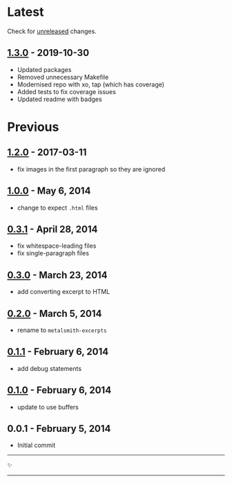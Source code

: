 # Latest

Check for [unreleased][] changes.

## [1.3.0][] - 2019-10-30

- Updated packages
- Removed unnecessary Makefile
- Modernised repo with xo, tap (which has coverage)
- Added tests to fix coverage issues
- Updated readme with badges

# Previous

## [1.2.0][] - 2017-03-11

- fix images in the first paragraph so they are ignored

## [1.0.0][] - May 6, 2014

- change to expect `.html` files

## [0.3.1][] - April 28, 2014

- fix whitespace-leading files
- fix single-paragraph files

## [0.3.0][] - March 23, 2014

- add converting excerpt to HTML

## [0.2.0][] - March 5, 2014

- rename to `metalsmith-excerpts`

## [0.1.1][] - February 6, 2014

- add debug statements

## [0.1.0][] - February 6, 2014

- update to use buffers

## 0.0.1 - February 5, 2014

- Initial commit

---

:sparkles:

---

[unreleased]: https://github.com/segmentio/metalsmith-markdown/compare/v1.3.0...HEAD
[1.3.0]: https://github.com/segmentio/metalsmith-excerpts/compare/1.2.0...v1.3.0
[1.2.0]: https://github.com/segmentio/metalsmith-excerpts/compare/1.0.0...1.2.0
[1.0.0]: https://github.com/segmentio/metalsmith-excerpts/compare/0.3.1...1.0.0
[0.3.1]: https://github.com/segmentio/metalsmith-excerpts/compare/0.3.0...0.3.1
[0.3.0]: https://github.com/segmentio/metalsmith-excerpts/compare/0.2.0...0.3.0
[0.2.0]: https://github.com/segmentio/metalsmith-excerpts/compare/0.1.1...0.2.0
[0.1.1]: https://github.com/segmentio/metalsmith-excerpts/compare/0.1.0...0.1.1
[0.1.0]: https://github.com/segmentio/metalsmith-excerpts/compare/0.0.1...0.1.0
